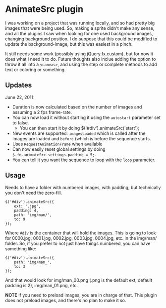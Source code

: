 # AnimateSrc plugin

I was working on a project that was running locally, and so had pretty big images that were being used.  So, making a sprite didn't make any sense, and all the plugins I saw when looking for one used background images, changing background position.  I do suppose that this could be modified to update the background-image, but this was easiest in a pinch.

It still needs some work (possibly using jQuery.fx.custom), but for now it does what I need it to do.  Future thoughts also inclue adding the option to throw it all into a `<canvas>`, and using the step or complete methods to add text or coloring or something.

## Updates

June 22, 2011:
  - Duration is now calculated based on the number of images and assuming a 2 fps frame-rate.
  - You can now load it without starting it using the `autostart` parameter set to false.
    - You can then start it by doing $('#div').animateSrc('start');
  - New events are supported: `imagesLoaded` which is called after the images are loaded and `before` (which is before the sequence starts.
  - Uses `RequestAnimationFrame` when available
  - Can now easily reset global settings by doing `$.fn.animateSrc.settings.padding = 5;`.
  - You can tell it you want the sequence to loop with the `loop` parameter.

## Usage

Needs to have a folder with numbered images, with padding, but technically you don't need the zero-fill.

    $('#div').animateSrc({
        ext: '.jpg',
        padding: 4,
        path: 'img/man/',
        to: 9
    });

Where `#div` is the container that will hold the images. This is going to look for 0000.jpg, 0001.jpg, 0002.jpg, 0003.jpg, 0004.jpg, etc. in the img/man/ folder.  So, if you prefer to not just have things numbered, you can have something like:

    $('#div').animateSrc({
        path: 'img/man_',
        to: 3
    });

And that would look for img/man_00.png (.png is the default ext, default padding is 2), img/man_01.png, etc.

**NOTE** If you need to preload images, you are in charge of that.  This plugin does not preload images, and there's no plan to make it so.

